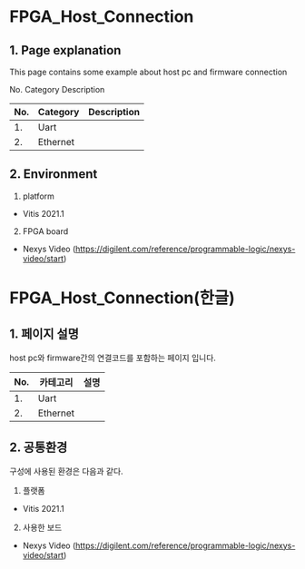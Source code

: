 # FPGA_Host_Connection

## 1. Page explanation

This page contains some example about host pc and firmware connection

No. Category Description

|No.|Category|Description|
|---|---|---|
|1. |Uart||
|2. |Ethernet||

## 2. Environment

1. platform

- Vitis 2021.1

2. FPGA board

- Nexys Video (<https://digilent.com/reference/programmable-logic/nexys-video/start>)

# FPGA_Host_Connection(한글)

## 1. 페이지 설명

host pc와 firmware간의 연결코드를 포함하는 페이지 입니다.

|No.|카테고리|설명|
|---|---|---|
|1. |Uart||
|2. |Ethernet||

## 2. 공통환경

구성에 사용된 환경은 다음과 같다.

1. 플랫폼

- Vitis 2021.1

2. 사용한 보드

- Nexys Video (<https://digilent.com/reference/programmable-logic/nexys-video/start>)
